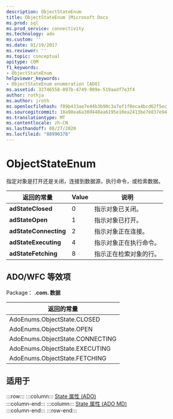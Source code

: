 ```yaml
---
description: ObjectStateEnum
title: ObjectStateEnum |Microsoft Docs
ms.prod: sql
ms.prod_service: connectivity
ms.technology: ado
ms.custom: ''
ms.date: 01/19/2017
ms.reviewer: ''
ms.topic: conceptual
apitype: COM
f1_keywords:
- ObjectStateEnum
helpviewer_keywords:
- ObjectStateEnum enumeration [ADO]
ms.assetid: 32746558-097b-4749-989e-519aadf7e3f4
author: rothja
ms.author: jroth
ms.openlocfilehash: f89b433ae7e44b3b90c3a7ef1f8eca4bcd62f5ec
ms.sourcegitcommit: 18a98ea6a30d448aa6195e10ea2413be7e837e94
ms.translationtype: MT
ms.contentlocale: zh-CN
ms.lasthandoff: 08/27/2020
ms.locfileid: "88990378"
---
```

# <a name="objectstateenum"></a>ObjectStateEnum
指定对象是打开还是关闭，连接到数据源，执行命令，或检索数据。  
  
|返回的常量|Value|说明|  
|--------------|-----------|-----------------|  
|**adStateClosed**|0|指示对象已关闭。|  
|**adStateOpen**|1|指示对象已打开。|  
|**adStateConnecting**|2|指示对象正在连接。|  
|**adStateExecuting**|4|指示对象正在执行命令。|  
|**adStateFetching**|8|指示正在检索对象的行。|  
  
## <a name="adowfc-equivalent"></a>ADO/WFC 等效项  
 Package： **.com. 数据**  
  
|返回的常量|  
|--------------|  
|AdoEnums.ObjectState.CLOSED|  
|AdoEnums.ObjectState.OPEN|  
|AdoEnums.ObjectState.CONNECTING|  
|AdoEnums.ObjectState.EXECUTING|  
|AdoEnums.ObjectState.FETCHING|  
  
## <a name="applies-to"></a>适用于  

:::row:::
    :::column:::
        [State 属性 (ADO)](./state-property-ado.md)  
    :::column-end:::
    :::column:::
        [State 属性 (ADO MD)](../ado-md-api/state-property-ado-md.md)  
    :::column-end:::
:::row-end:::